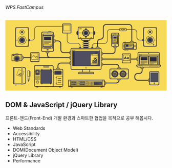 ###### WPS.FastCampus

<img src="REFERENCES/B__Advanced/images/jstips-header-blog.gif" alt="">

## DOM & JavaScript / jQuery Library

프론트-엔드(Front-End) 개발 환경과 스마트한 협업을 목적으로 공부 해봅시다.

- Web Standards
- Accessibility
- HTML/CSS
- JavaScript
- DOM(Document Object Model)
- jQuery Library
- Performance


